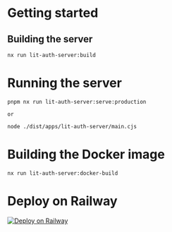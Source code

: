 # Getting started

## Building the server

```
nx run lit-auth-server:build
```

# Running the server

```
pnpm nx run lit-auth-server:serve:production

or

node ./dist/apps/lit-auth-server/main.cjs
```

# Building the Docker image

```
nx run lit-auth-server:docker-build
```

# Deploy on Railway

[![Deploy on Railway](https://railway.com/button.svg)](https://railway.com/deploy/OYOevk?referralCode=RP1REI&utm_medium=integration&utm_source=template&utm_campaign=generic)
